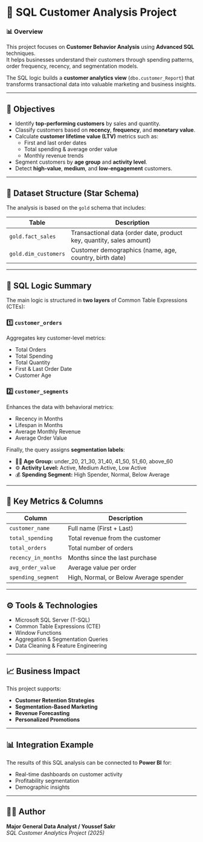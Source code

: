 # 🧠 SQL Customer Analysis Project

### 📊 Overview
This project focuses on **Customer Behavior Analysis** using **Advanced SQL** techniques.  
It helps businesses understand their customers through spending patterns, order frequency, recency, and segmentation models.

The SQL logic builds a **customer analytics view** (`dbo.customer_Report`) that transforms transactional data into valuable marketing and business insights.

---

## 🎯 Objectives
- Identify **top-performing customers** by sales and quantity.
- Classify customers based on **recency**, **frequency**, and **monetary value**.
- Calculate **customer lifetime value (LTV)** metrics such as:
  - First and last order dates  
  - Total spending & average order value  
  - Monthly revenue trends  
- Segment customers by **age group** and **activity level**.
- Detect **high-value**, **medium**, and **low-engagement** customers.

---

## 🧱 Dataset Structure (Star Schema)
The analysis is based on the `gold` schema that includes:

| Table | Description |
|--------|-------------|
| `gold.fact_sales` | Transactional data (order date, product key, quantity, sales amount) |
| `gold.dim_customers` | Customer demographics (name, age, country, birth date) |

---

## 🧩 SQL Logic Summary
The main logic is structured in **two layers** of Common Table Expressions (CTEs):

### 1️⃣ `customer_orders`
Aggregates key customer-level metrics:
- Total Orders  
- Total Spending  
- Total Quantity  
- First & Last Order Date  
- Customer Age  

### 2️⃣ `customer_segments`
Enhances the data with behavioral metrics:
- Recency in Months  
- Lifespan in Months  
- Average Monthly Revenue  
- Average Order Value  

Finally, the query assigns **segmentation labels**:
- 🧍‍♂️ **Age Group:** under_20, 21_30, 31_40, 41_50, 51_60, above_60  
- ⚙️ **Activity Level:** Active, Medium Active, Low Active  
- 💰 **Spending Segment:** High Spender, Normal, Below Average  

---

## 🧮 Key Metrics & Columns
| Column | Description |
|--------|--------------|
| `customer_name` | Full name (First + Last) |
| `total_spending` | Total revenue from the customer |
| `total_orders` | Total number of orders |
| `recency_in_months` | Months since the last purchase |
| `avg_order_value` | Average value per order |
| `spending_segment` | High, Normal, or Below Average spender |

---

## ⚙️ Tools & Technologies
- Microsoft SQL Server (T-SQL)
- Common Table Expressions (CTE)
- Window Functions
- Aggregation & Segmentation Queries
- Data Cleaning & Feature Engineering

---

## 📈 Business Impact
This project supports:
- **Customer Retention Strategies**
- **Segmentation-Based Marketing**
- **Revenue Forecasting**
- **Personalized Promotions**

---

## 📊 Integration Example
The results of this SQL analysis can be connected to **Power BI** for:
- Real-time dashboards on customer activity  
- Profitability segmentation  
- Demographic insights  

---

## 👨‍💻 Author
**Major General Data Analyst / Youssef Sakr**  
*SQL Customer Analytics Project (2025)*
